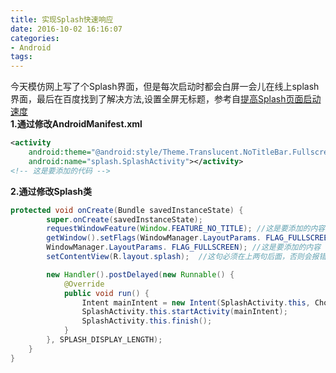 ```yaml
---
title: 实现Splash快速响应
date: 2016-10-02 16:16:07
categories:
- Android
tags: 
---
```

今天模仿网上写了个Splash界面，但是每次启动时都会白屏一会儿在线上splash界面，最后在百度找到了解决方法,设置全屏无标题，参考自<a href="http://blog.csdn.net/pz0605/article/details/52023558">提高Splash页面启动速度</a>  
**1.通过修改AndroidManifest.xml**  
```xml
<activity
    android:theme="@android:style/Theme.Translucent.NoTitleBar.Fullscreen"
    android:name="splash.SplashActivity"></activity>
<!-- 这是要添加的代码 -->
```

**2.通过修改Splash类**  
```java
protected void onCreate(Bundle savedInstanceState) {
        super.onCreate(savedInstanceState);
        requestWindowFeature(Window.FEATURE_NO_TITLE); //这是要添加的内容
        getWindow().setFlags(WindowManager.LayoutParams. FLAG_FULLSCREEN , 
        WindowManager.LayoutParams. FLAG_FULLSCREEN); //这是要添加的内容 
        setContentView(R.layout.splash);  //这句必须在上两句后面，否则会报错

        new Handler().postDelayed(new Runnable() {
            @Override
            public void run() {
                Intent mainIntent = new Intent(SplashActivity.this, ChooseAreaActivity.class);
                SplashActivity.this.startActivity(mainIntent);
                SplashActivity.this.finish();
            }
        }, SPLASH_DISPLAY_LENGTH);
    }
}
```